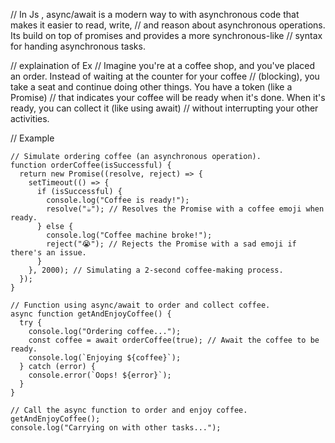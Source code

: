 // In Js , async/await is a modern way to with asynchronous code that makes it easier to read, write,
//  and reason about asynchronous operations. Its build on top of promises and provides a more synchronous-like 
// syntax for handing asynchronous tasks.

// explaination of Ex
// Imagine you're at a coffee shop, and you've placed an order. Instead of waiting at the counter for your coffee
//  (blocking), you take a seat and continue doing other things. You have a token (like a Promise)
//  that indicates your coffee will be ready when it's done. When it's ready, you can collect it (like using await)
//  without interrupting your other activities.

// Example

```
// Simulate ordering coffee (an asynchronous operation).
function orderCoffee(isSuccessful) {
  return new Promise((resolve, reject) => {
    setTimeout(() => {
      if (isSuccessful) {
        console.log("Coffee is ready!");
        resolve("☕"); // Resolves the Promise with a coffee emoji when ready.
      } else {
        console.log("Coffee machine broke!");
        reject("😭"); // Rejects the Promise with a sad emoji if there's an issue.
      }
    }, 2000); // Simulating a 2-second coffee-making process.
  });
}

// Function using async/await to order and collect coffee.
async function getAndEnjoyCoffee() {
  try {
    console.log("Ordering coffee...");
    const coffee = await orderCoffee(true); // Await the coffee to be ready.
    console.log(`Enjoying ${coffee}`);
  } catch (error) {
    console.error(`Oops! ${error}`);
  }
}

// Call the async function to order and enjoy coffee.
getAndEnjoyCoffee();
console.log("Carrying on with other tasks...");
```
